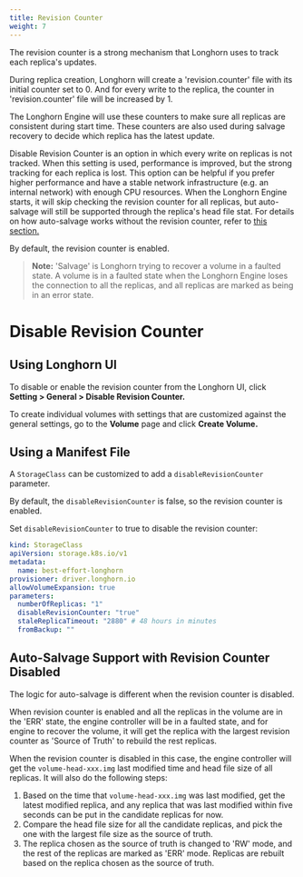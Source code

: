```yaml
---
title: Revision Counter
weight: 7
---
```


The revision counter is a strong mechanism that Longhorn uses to track each replica's updates.

During replica creation, Longhorn will create a 'revision.counter' file with its initial counter set to 0. And for every write to the replica, the counter in 'revision.counter' file will be increased by 1.

The Longhorn Engine will use these counters to make sure all replicas are consistent during start time. These counters are also used during salvage recovery to decide which replica has the latest update.

Disable Revision Counter is an option in which every write on replicas is not tracked. When this setting is used, performance is improved, but the strong tracking for each replica is lost. This option can be helpful if you prefer higher performance and have a stable network infrastructure (e.g. an internal network) with enough CPU resources. When the Longhorn Engine starts, it will skip checking the revision counter for all replicas, but auto-salvage will still be supported through the replica's head file stat. For details on how auto-salvage works without the revision counter, refer to [this section.](#auto-salvage-support-with-revision-counter-disabled)

By default, the revision counter is enabled.

> **Note:** 'Salvage' is Longhorn trying to recover a volume in a faulted state. A volume is in a faulted state when the Longhorn Engine loses the connection to all the replicas, and all replicas are marked as being in an error state.

# Disable Revision Counter
## Using Longhorn UI
To disable or enable the revision counter from the Longhorn UI, click **Setting > General > Disable Revision Counter.**

To create individual volumes with settings that are customized against the general settings, go to the **Volume** page and click **Create Volume.**

## Using a Manifest File

A `StorageClass` can be customized to add a `disableRevisionCounter` parameter.

By default, the `disableRevisionCounter` is false, so the revision counter is enabled.

Set `disableRevisionCounter` to true to disable the revision counter:

```yaml
kind: StorageClass
apiVersion: storage.k8s.io/v1
metadata:
  name: best-effort-longhorn
provisioner: driver.longhorn.io
allowVolumeExpansion: true
parameters:
  numberOfReplicas: "1"
  disableRevisionCounter: "true"
  staleReplicaTimeout: "2880" # 48 hours in minutes
  fromBackup: ""
```

## Auto-Salvage Support with Revision Counter Disabled
The logic for auto-salvage is different when the revision counter is disabled.

When revision counter is enabled and all the replicas in the volume are in the 'ERR' state, the engine controller will be in a faulted state, and for engine to recover the volume, it will get the replica with the largest revision counter as 'Source of Truth' to rebuild the rest replicas.

When the revision counter is disabled in this case, the engine controller will get the `volume-head-xxx.img` last modified time and head file size of all replicas. It will also do the following steps:
1. Based on the time that `volume-head-xxx.img` was last modified, get the latest modified replica, and any replica that was last modified within five seconds can be put in the candidate replicas for now.
2. Compare the head file size for all the candidate replicas, and pick the one with the largest file size as the source of truth.
3. The replica chosen as the source of truth is changed to 'RW' mode, and the rest of the replicas are marked as 'ERR' mode. Replicas are rebuilt based on the replica chosen as the source of truth.
